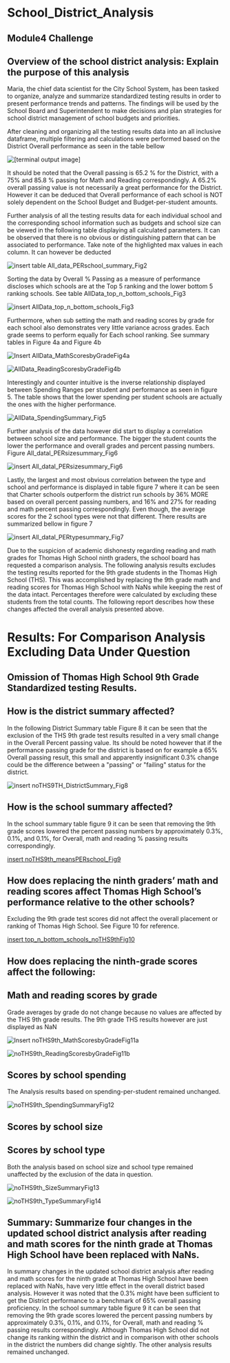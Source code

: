 # School_District_Analysis
## Module4 Challenge


## Overview of the school district analysis: Explain the purpose of this analysis

Maria, the chief data scientist for the City School System, has been tasked to organize, analyze and summarize standardized testing results in order to present performance trends and patterns.  The findings will be used by the School Board and Superintendent to make decisions and plan strategies for school district management of school budgets and priorities.

After cleaning and organizing all the testing results data into an all inclusive dataframe, multiple filtering and calculations were performed based on the District Overall performance as seen in the table bellow

![[terminal output image]](https://github.com/AnaMMoreira/School_District_Analysis/blob/main/Resources/All_Data_DistrictSummary_Fig1.png)

It should be noted that the Overall passing is 65.2 % for the District, with a 75% and 85.8 % passing for Math and Reading correspondingly.  A 65.2% overall passing value is not necessarily a great performance for the District.  However it can be deduced that Overall performance of each school is NOT solely dependent on the School Budget and Budget-per-student amounts.

Further analysis of all the testing results data for each individual school and the corresponding school information such as budgets  and  school size can be viewed in the following table displaying all calculated parameters.  It can be observed that there is no obvious or distinguishing pattern that can be associated to performance.  Take note of the highlighted max values in each column.  It can however be deducted 

![insert table All_data_PERschool_summary_Fig2](https://github.com/AnaMMoreira/School_District_Analysis/blob/main/Resources/All_data_PERschool_summary_Fig2.png)

Sorting the data by Overall % Passing as a measure of performance discloses which schools are at the Top 5 ranking and the lower bottom 5 ranking schools.  See table AllData_top_n_bottom_schools_Fig3

![insert AllData_top_n_bottom_schools_Fig3](https://github.com/AnaMMoreira/School_District_Analysis/blob/main/Resources/AllData_top_n_bottom_schools_Fig3.png)

Furthermore, when sub setting the math and reading scores by grade for each school also demonstrates very little variance across grades.  Each grade seems to perform equally for Each school ranking. See summary tables in Figure 4a and Figure 4b

![Insert AllData_MathScoresbyGradeFig4a](https://github.com/AnaMMoreira/School_District_Analysis/blob/main/Resources/AllData_MathScoresbyGradeFig4a.png)
	
![AllData_ReadingScoresbyGradeFig4b](https://github.com/AnaMMoreira/School_District_Analysis/blob/main/Resources/AllData_ReadingScoresbyGradeFig4b.png)

Interestingly and counter intuitive is the inverse relationship displayed between Spending Ranges per student and performance as seen in figure 5.  The table shows that the lower spending per student schools are actually the ones with the higher performance.

![AllData_SpendingSummary_Fig5](https://github.com/AnaMMoreira/School_District_Analysis/blob/main/Resources/AllData_SpendingSummary_Fig5.png)


Further analysis of the data however did start to display a correlation between school size and performance.  The bigger the student counts the lower the performance and overall grades and percent passing numbers. Figure All_datal_PERsizesummary_Fig6

![insert All_datal_PERsizesummary_Fig6](https://github.com/AnaMMoreira/School_District_Analysis/blob/main/Resources/All_datal_PERsizesummary_Fig6.png)

Lastly,  the largest and most obvious correlation between the type and school and performance is displayed in table figure 7  where it can be seen that Charter schools outperform the district run schools by 36% MORE based on overall percent passing numbers, and 16% and 27% for reading and math percent passing correspondingly.  Even though, the average scores for the 2 school types were not that different.  There results are summarized bellow in figure 7

![insert All_datal_PERtypesummary_Fig7](https://github.com/AnaMMoreira/School_District_Analysis/blob/main/Resources/All_datal_PERtypeSummary_Fig7.png)

 
Due to the suspicion of academic dishonesty regarding reading and math grades for Thomas High School ninth graders, the school board has requested a comparison analysis.  The following analysis results excludes the testing results reported for the 9th grade students in the Thomas High School (THS).  This was accomplished by replacing the 9th grade math and reading scores for Thomas High School with NaNs while keeping the rest of the data intact. Percentages therefore were calculated by excluding these students from the total counts.
The following report describes how these changes affected the overall analysis presented above.

# Results: For Comparison Analysis Excluding Data Under Question 
## Omission of Thomas High School 9th Grade Standardized testing Results.

## How is the district summary affected?

In the following District Summary table Figure 8 it can be seen that the exclusion of the THS 9th grade test results resulted in a very small change in the Overall Percent passing value.  Its should be noted however that if the performance passing grade for the district is based on for example a 65% Overall passing result, this small and apparently insignificant 0.3% change could be the difference between a "passing" or "failing" status for the district. 

![insert noTHS9TH_DistrictSummary_Fig8](https://github.com/AnaMMoreira/School_District_Analysis/blob/main/Resources/noTHS9TH_DistrictSummary_Fig8.png)

## How is the school summary affected?

In the school summary table figure 9 it can be seen that removing the 9th grade scores lowered the percent passing numbers by approximately 0.3%, 0.1%, and 0.1%, for Overall, math and reading % passing results correspondingly. 

[insert noTHS9th_meansPERschool_Fig9](https://github.com/AnaMMoreira/School_District_Analysis/blob/main/Resources/noTHS9th_meansPERschool_Fig9.png)

## How does replacing the ninth graders’ math and reading scores affect Thomas High School’s performance relative to the other schools?

Excluding the 9th grade test scores did not affect the overall placement or ranking of Thomas High School.  See Figure 10 for reference.

[insert top_n_bottom_schools_noTHS9thFig10](https://github.com/AnaMMoreira/School_District_Analysis/blob/main/Resources/top_n_bottom_schools_noTHS9thFig10.png)

## How does replacing the ninth-grade scores affect the following:
## Math and reading scores by grade

Grade averages by grade do not change because no values are affected by the THS 9th grade results.  The 9th grade THS results however are just displayed as NaN

![Insert noTHS9th_MathScoresbyGradeFig11a](https://github.com/AnaMMoreira/School_District_Analysis/blob/main/Resources/noTHS9th_MathScoresbyGradeFig11a.png)

![noTHS9th_ReadingScoresbyGradeFig11b](https://github.com/AnaMMoreira/School_District_Analysis/blob/main/Resources/noTHS9th_ReadingScoresbyGradeFig11b.png)

## Scores by school spending

The Analysis results based on spending-per-student remained unchanged.

![noTHS9th_SpendingSummaryFig12](https://github.com/AnaMMoreira/School_District_Analysis/blob/main/Resources/noTHS9th_SpendingSummaryFig12.png)

## Scores by school size
## Scores by school type

Both the analysis based on school size and school type remained unaffected by the exclusion of the data in question.

![noTHS9th_SizeSummaryFig13](https://github.com/AnaMMoreira/School_District_Analysis/blob/main/Resources/noTHS9th_SizeSummaryFig13.png)

![noTHS9th_TypeSummaryFig14](https://github.com/AnaMMoreira/School_District_Analysis/blob/main/Resources/noTHS9th_TypeSummaryFig14.png)

## Summary: Summarize four changes in the updated school district analysis after reading and math scores for the ninth grade at Thomas High School have been replaced with NaNs.

 In summary changes in the updated school district analysis after reading and math scores for the ninth grade at Thomas High School have been replaced with NaNs, have very little effect in the overall district based analysis.  However it was noted that the 0.3% might have been sufficient to get the District performance to a benchmark of 65% overall passing proficiency.
In the school summary table figure 9 it can be seen that removing the 9th grade scores lowered the percent passing numbers by approximately 0.3%, 0.1%, and 0.1%, for Overall, math and reading % passing results correspondingly. 
Although Thomas High School did not change its ranking within the district and in comparison with other schools in the district the numbers did change sightly.  The other analysis results remained unchanged.  
